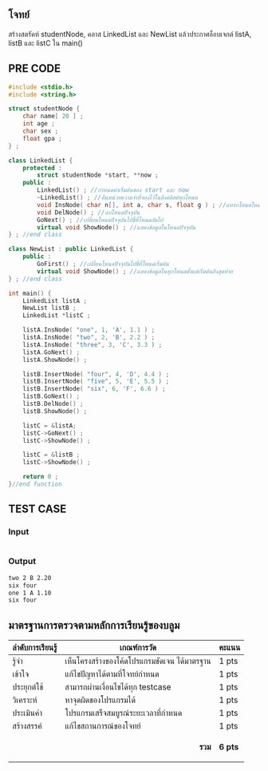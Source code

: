 ## โจทย์
สร้างสตรัคท์ studentNode, คลาส LinkedList และ NewList แล้วประกาศอ็อบเจกต์ listA, listB และ listC ใน main()


## PRE CODE
```c++
#include <stdio.h>
#include <string.h>

struct studentNode {
    char name[ 20 ] ;
    int age ;
    char sex ;
    float gpa ;
} ;

class LinkedList {
    protected :
        struct studentNode *start, **now ;
    public :
        LinkedList() ; //กำหนดค่าเริ่มต้นของ start และ now
        ~LinkedList() ; //คืนหน่วยความจำที่จองไว้ในลิงค์ลิสต์ทุกโหนด
        void InsNode( char n[], int a, char s, float g ) ; //แทรกโหนดใหม่อยู่ก่อนโหนดปัจจุบัน
        void DelNode() ; //ลบโหนดปัจจุบัน
        GoNext() ; //เปลี่ยนโหนดปัจจุบันไปชี้ที่โหนดถัดไป
        virtual void ShowNode() ; //แสดงข้อมูลในโหนดปัจจุบัน
} ; //end class

class NewList : public LinkedList {
    public :
        GoFirst() ; //เปลี่ยนโหนดปัจจุบันไปชี้ที่โหนดเริ่มต้น
        virtual void ShowNode() ; //แสดงข้อมูลในทุกโหนดตั้งแต่เริ่มต้นถึงสุดท้าย
} ; //end class

int main() {
    LinkedList listA ;
    NewList listB ;
    LinkedList *listC ;

    listA.InsNode( "one", 1, 'A', 1.1 ) ;
    listA.InsNode( "two", 2, 'B', 2.2 ) ;
    listA.InsNode( "three", 3, 'C', 3.3 ) ;
    listA.GoNext() ;
    listA.ShowNode() ;

    listB.InsertNode( "four", 4, 'D', 4.4 ) ;
    listB.InsertNode( "five", 5, 'E', 5.5 ) ;
    listB.InsertNode( "six", 6, 'F', 6.6 ) ;
    listB.GoNext() ;
    listB.DelNode() ;
    listB.ShowNode() ;

    listC = &listA;
    listC->GoNext() ;
    listC->ShowNode() ;

    listC = &listB ;
    listC->ShowNode() ;

    return 0 ;
}//end function
```

## TEST CASE
### Input
```bash

```
### Output
```bash
two 2 B 2.20
six four
one 1 A 1.10
six four
```

## มาตรฐานการตรวจตามหลักการเรียนรู้ของบลูม
| ลำดับการเรียนรู้ | เกณฑ์การวัด | คะแนน |
| -------- | -------- | -------- |
| รู้จำ | เห็นโครงสร้างของโค้ดโปรแกรมชัดเจน ได้มาตรฐาน | 1 pts |
| เข้าใจ | แก้ไขปัญหาได้ตามที่โจทย์กำหนด | 1 pts |
| ประยุกต์ใช้ | สามารถผ่านเงื่อนไขได้ทุก testcase | 1 pts |
| วิเคราะห์ | หาจุดผิดของโปรแกรมได้ | 1 pts |
| ประเมินค่า | โปรแกรมเสร็จสมบูรณ์ระยะเวลาที่กำหนด | 1 pts |
| สร้างสรรค์ | แก้ไขสถานการณ์ของโจทย์ | 1 pts |
||<p style='text-align: right !important;'>**รวม**</p>|**6 pts**|
